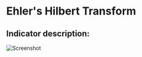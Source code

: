 # Ehler's Hilbert Transform #
## Indicator description: ##


![Screenshot](/../master/ScreenShots/EhlersHilbertTransform_Ind.jpg?raw=true "Ehlers Hilbert Transform")
